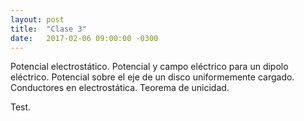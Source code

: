 ```yaml
---
layout: post
title:  "Clase 3"
date:   2017-02-06 09:00:00 -0300
---
```

Potencial electrostático. Potencial y campo eléctrico para un dipolo eléctrico. Potencial sobre el eje de un disco uniformemente cargado. Conductores en electrostática. Teorema de unicidad.

Test.
